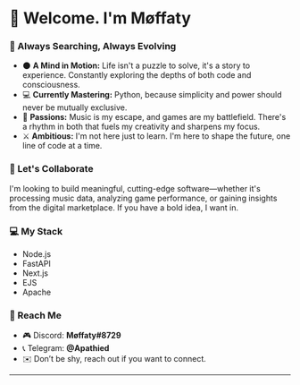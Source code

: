 # 👋 Welcome. I'm **Møffaty**  

### 🧠 Always Searching, Always Evolving  

- 🌑 **A Mind in Motion:** Life isn't a puzzle to solve, it's a story to experience. Constantly exploring the depths of both code and consciousness.  
- 💻 **Currently Mastering:** Python, because simplicity and power should never be mutually exclusive.  
- 🎵 **Passions:** Music is my escape, and games are my battlefield. There's a rhythm in both that fuels my creativity and sharpens my focus.  
- ⚔️ **Ambitious:** I'm not here just to learn. I'm here to shape the future, one line of code at a time.  

### 🤝 Let's Collaborate  
I'm looking to build meaningful, cutting-edge software—whether it's processing music data, analyzing game performance, or gaining insights from the digital marketplace. If you have a bold idea, I want in.  

### 💻 My Stack  
- Node.js  
- FastAPI  
- Next.js  
- EJS  
- Apache  

### 💬 Reach Me  
- 🎮 Discord: **Møffaty#8729**  
- 📞 Telegram: **@Apathied**  
- ✉️ Don’t be shy, reach out if you want to connect.  

---
